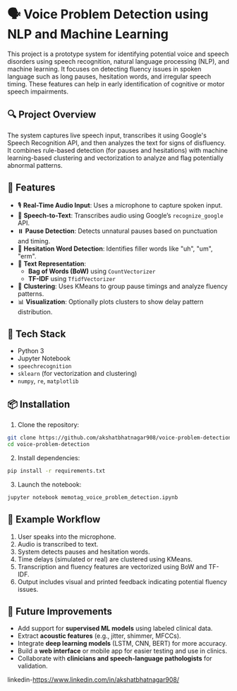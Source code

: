# 🗣️ Voice Problem Detection using NLP and Machine Learning

This project is a prototype system for identifying potential voice and speech disorders using speech recognition, natural language processing (NLP), and machine learning. It focuses on detecting fluency issues in spoken language such as long pauses, hesitation words, and irregular speech timing. These features can help in early identification of cognitive or motor speech impairments.

## 🔍 Project Overview

The system captures live speech input, transcribes it using Google's Speech Recognition API, and then analyzes the text for signs of disfluency. It combines rule-based detection (for pauses and hesitations) with machine learning-based clustering and vectorization to analyze and flag potentially abnormal patterns.

## 🚀 Features

- 🎙️ **Real-Time Audio Input**: Uses a microphone to capture spoken input.
- 📝 **Speech-to-Text**: Transcribes audio using Google’s `recognize_google` API.
- ⏸️ **Pause Detection**: Detects unnatural pauses based on punctuation and timing.
- 🤔 **Hesitation Word Detection**: Identifies filler words like "uh", "um", "erm".
- 🧠 **Text Representation**:
  - **Bag of Words (BoW)** using `CountVectorizer`
  - **TF-IDF** using `TfidfVectorizer`
- 🔀 **Clustering**: Uses KMeans to group pause timings and analyze fluency patterns.
- 📊 **Visualization**: Optionally plots clusters to show delay pattern distribution.

## 🧰 Tech Stack

- Python 3
- Jupyter Notebook
- `speechrecognition`
- `sklearn` (for vectorization and clustering)
- `numpy`, `re`, `matplotlib`

## 📦 Installation

1. Clone the repository:
```bash
git clone https://github.com/akshatbhatnagar908/voice-problem-detection.git
cd voice-problem-detection
```

2. Install dependencies:
```bash
pip install -r requirements.txt
```

3. Launch the notebook:
```bash
jupyter notebook memotag_voice_problem_detection.ipynb
```

## 📓 Example Workflow

1. User speaks into the microphone.
2. Audio is transcribed to text.
3. System detects pauses and hesitation words.
4. Time delays (simulated or real) are clustered using KMeans.
5. Transcription and fluency features are vectorized using BoW and TF-IDF.
6. Output includes visual and printed feedback indicating potential fluency issues.

## 🔬 Future Improvements

- Add support for **supervised ML models** using labeled clinical data.
- Extract **acoustic features** (e.g., jitter, shimmer, MFCCs).
- Integrate **deep learning models** (LSTM, CNN, BERT) for more accuracy.
- Build a **web interface** or mobile app for easier testing and use in clinics.
- Collaborate with **clinicians and speech-language pathologists** for validation.

 linkedin-https://www.linkedin.com/in/akshatbhatnagar908/


